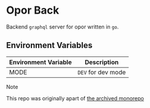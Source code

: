 # Opor Back
Backend `graphql` server for opor written in `go`.

## Environment Variables
Environment Variable | Description
--- | ---
MODE | `DEV` for dev mode

> [!NOTE]
> This repo was originally apart of [the archived monorepo](https://github.com/arsmoriendy/opor)
